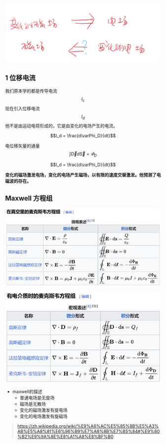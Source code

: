 ![Alt text](image-15.png)

## 1 位移电流  

我们原本学的都是传导电流
$$I_c$$
现在引入位移电流  
$$I_d$$他不是由运动电荷形成的，它是由变化的电场产生的电流。

$$I_d = \frac{d\varPhi_D}{dt}$$

电位移矢量的通量
$$\int \vec{D}d\vec{S} = \varPhi_D$$

$$I_d = \frac{d\varPhi_D}{dt}$$

**变化的磁场激发电场，变化的电场产生磁场，以有限的速度交替激发。他预测了电磁波的存在。**

## Maxwell 方程组

![Alt text](image-16.png)

![Alt text](image-17.png)

- maxwell的描述
  - 普通电场是无旋场
  - 磁场是无散场
  - 变化的磁场激发有旋电场
  - 变化的电场激发有旋磁场

>https://zh.wikipedia.org/wiki/%E9%A6%AC%E5%85%8B%E5%A3%AB%E5%A8%81%E6%96%B9%E7%A8%8B%E7%B5%84#%E9%80%B2%E9%9A%8E%E8%A1%A8%E8%BF%B0
